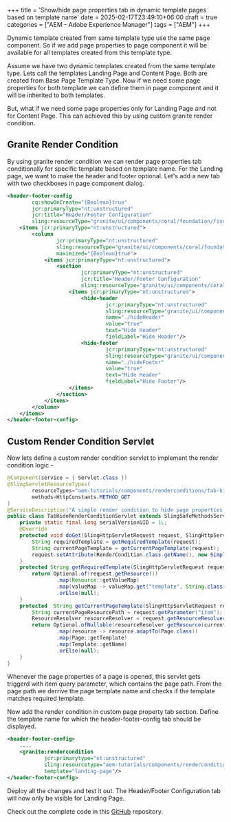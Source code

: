 +++
title = 'Show/hide page properties tab in dynamic template pages based on template name'
date = 2025-02-17T23:49:10+06:00
draft = true
categories = ["AEM - Adobe Experience Manager"]
tags = ["AEM"]
+++

Dynamic template created from same template type use the same page component. So if we add page properties to page component it will be available for all templates created from this template type.

Assume we have two dynamic templates created from the same template type. Lets call the templates Landing Page and Content Page. Both are created from Base Page Template Type. Now if we need some page properties for both template we can define them in page component and it will be inherited to both templates.

But, what if we need some page properties only for Landing Page and not for Content Page. This can achieved this by using custom granite render condition.

## Granite Render Condition
By using granite render condition we can render page properties tab conditionally for specific template based on template name. For the Landing page, we want to make the header and footer optional. Let's add a new tab with two checkboxes in page component dialog.

```xml
<header-footer-config
        cq:showOnCreate="{Boolean}true"
        jcr:primaryType="nt:unstructured"
        jcr:title="Header/Footer Configuration"
        sling:resourceType="granite/ui/components/coral/foundation/fixedcolumns">
    <items jcr:primaryType="nt:unstructured">
        <column
                jcr:primaryType="nt:unstructured"
                sling:resourceType="granite/ui/components/coral/foundation/container"
                maximized="{Boolean}true">
            <items jcr:primaryType="nt:unstructured">
                <section
                        jcr:primaryType="nt:unstructured"
                        jcr:title="Header/Footer Configuration"
                        sling:resourceType="granite/ui/components/coral/foundation/form/fieldset">
                    <items jcr:primaryType="nt:unstructured">
                        <hide-header
                                jcr:primaryType="nt:unstructured"
                                sling:resourceType="granite/ui/components/coral/foundation/form/checkbox"
                                name="./hideHeader"
                                value="true"
                                text="Hide Header"
                                fieldLabel="Hide Header"/>
                        <hide-footer
                                jcr:primaryType="nt:unstructured"
                                sling:resourceType="granite/ui/components/coral/foundation/form/checkbox"
                                name="./hideFooter"
                                value="true"
                                text="Hide Header"
                                fieldLabel="Hide Footer"/>
                    </items>
                </section>
            </items>
        </column>
    </items>
</header-footer-config>
```

## Custom Render Condition Servlet
Now lets define a custom render condition servlet to implement the render condition logic -

```java
@Component(service = { Servlet.class })
@SlingServletResourceTypes(
        resourceTypes="aem-tutorials/components/renderconditions/tab-hide",
        methods=HttpConstants.METHOD_GET
)
@ServiceDescription("A simple render condition to hide page properties based on template")
public class TabHideRenderConditionServlet extends SlingSafeMethodsServlet {
    private static final long serialVersionUID = 1L;
    @Override
    protected void doGet(SlingHttpServletRequest request, SlingHttpServletResponse response) throws ServletException, IOException {
        String requiredTemplate = getRequiredTemplate(request);
        String currentPageTemplate = getCurrentPageTemplate(request);
        request.setAttribute(RenderCondition.class.getName(), new SimpleRenderCondition(requiredTemplate.equals(currentPageTemplate)));
    }
    protected String getRequiredTemplate(SlingHttpServletRequest request) {
        return Optional.of(request.getResource())
                .map(Resource::getValueMap)
                .map(valueMap -> valueMap.get("template", String.class))
                .orElse(null);
    }
    protected  String getCurrentPageTemplate(SlingHttpServletRequest request) {
        String currentPageResourcePath = request.getParameter("item");
        ResourceResolver resourceResolver = request.getResourceResolver();
        return Optional.ofNullable(resourceResolver.getResource(currentPageResourcePath))
                .map(resource -> resource.adaptTo(Page.class))
                .map(Page::getTemplate)
                .map(Template::getName)
                .orElse(null);
    }
}
```

Whenever the page properties of a page is opened, this servlet gets triggerd with item query parameter, which contains the page path. From the page path we derrive the page template name and checks if the template matches required template.

Now add the render condition in custom page property tab section. Define the template name for which the header-footer-config tab should be displayed.

```xml
<header-footer-config>
    ....
    <granite:rendercondition
            jcr:primarytype="nt:unstructured"
            sling:resourcetype="aem-tutorials/components/renderconditions/tab-hide"
            template="landing-page"/>
</header-footer-config>
```
Deploy all the changes and test it out. The Header/Footer Configuration tab will now only be visible for Landing Page.

Check out the complete code in this [GitHub](https://github.com/julkar-naim/aem-tutorials/commit/4220be7ac91c0e7f6f4e14433d0d343e5491bfd7) repository.
